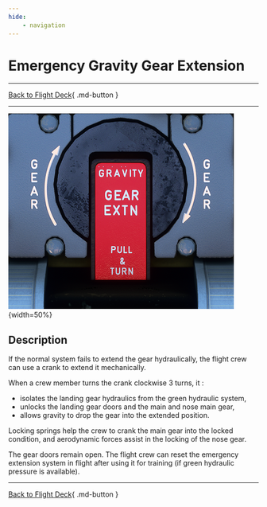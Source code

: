 ```yaml
---
hide:
    - navigation
---
```


# Emergency Gravity Gear Extension

---

[Back to Flight Deck](../flight-deck.md){ .md-button }

---

![Gravtiy Gear Extension Panel](../../assets/a32nx-briefing/pedestal/Gravity-Gear-Extn-Panel.png "Gravtiy Gear Extension Panel"){width=50%}

## Description

If the normal system fails to extend the gear hydraulically, the flight crew can use a crank to extend it mechanically.

When a crew member turns the crank clockwise 3 turns, it :

- isolates the landing gear hydraulics from the green hydraulic system,
- unlocks the landing gear doors and the main and nose main gear,
- allows gravity to drop the gear into the extended position.

Locking springs help the crew to crank the main gear into the locked condition, and aerodynamic forces assist in the locking of the nose gear.

The gear doors remain open.
The flight crew can reset the emergency extension system in flight after using it for training (if green hydraulic pressure is available).

---

[Back to Flight Deck](../flight-deck.md){ .md-button }
